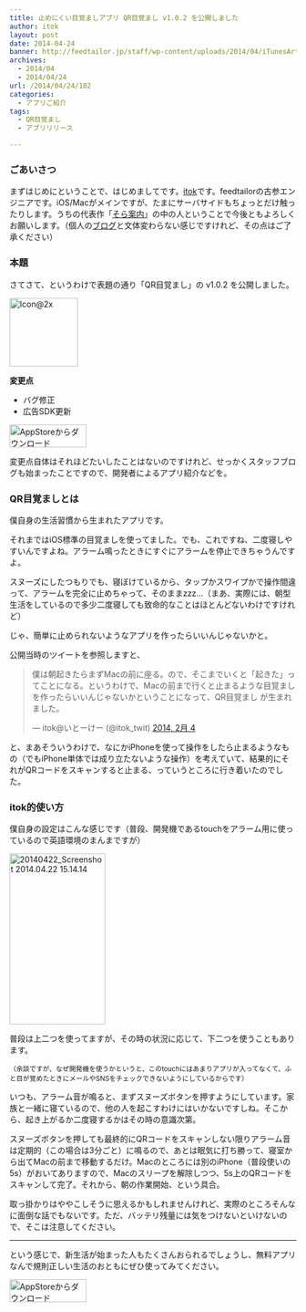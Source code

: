 ```yaml
---
title: 止めにくい目覚ましアプリ QR目覚まし v1.0.2 を公開しました
author: itok
layout: post
date: 2014-04-24
banner: http://feedtailor.jp/staff/wp-content/uploads/2014/04/iTunesArtwork-450x200.png
archives:
  - 2014/04
  - 2014/04/24
url: /2014/04/24/102
categories:
  - アプリご紹介
tags:
  - QR目覚まし
  - アプリリリース

---
```

### ごあいさつ

まずはじめにということで、はじめましてです。<a href="https://twitter.com/itok\_twit" target=\_blank>itok</a>です。feedtailorの古参エンジニアです。iOS/Macがメインですが、たまにサーバサイドもちょっとだけ触ったりします。うちの代表作「<a href="http://sora-annai.jp/" target=_blank>そら案内</a>」の中の人ということで今後ともよろしくお願いします。（個人の<a href="http://itok.jp/" target=_blank>ブログ</a>と文体変わらない感じですけれど、その点はご了承ください）

### 本題

さてさて、というわけで表題の通り「QR目覚まし」の v1.0.2 を公開しました。

<a href="https://itunes.apple.com/jp/app/id766097130" target=_blank><img src="http://feedtailor.jp/staff/wp-content/uploads/2014/04/53394b992df5454fdee0c605c1cb73a2.png" alt="Icon@2x" width="120" height="120" class="alignnone size-full wp-image-106" /></a>

**変更点**

  * バグ修正
  * 広告SDK更新

<a href="https://itunes.apple.com/jp/app/id766097130" target=_blank><img src="http://feedtailor.jp/staff/wp-content/uploads/2014/04/Download_on_the_App_Store_Badge_JP_135x40_1004.png" alt="AppStoreからダウンロード" width="135" height="40" class="alignnone size-full wp-image-58" /></a>

変更点自体はそれほどたいしたことはないのですけれど、せっかくスタッフブログも始まったことですので、開発者によるアプリ紹介などを。

### QR目覚ましとは

僕自身の生活習慣から生まれたアプリです。

それまではiOS標準の目覚ましを使ってました。でも、これですね、二度寝しやすいんですよね。アラーム鳴ったときにすぐにアラームを停止できちゃうんですよ。

スヌーズにしたつもりでも、寝ぼけているから、タップかスワイプかで操作間違って、アラームを完全に止めちゃって、そのままzzz&#8230;（まあ、実際には、朝型生活をしているので多少二度寝しても致命的なことはほとんどないわけですけれど）

じゃ、簡単に止められないようなアプリを作ったらいいんじゃないかと。

公開当時のツイートを参照しますと、

<blockquote class="twitter-tweet" lang="ja">
  <p>
    僕は朝起きたらまずMacの前に座る。ので、そこまでいくと「起きた」ってことになる。というわけで、Macの前まで行くと止まるような目覚ましを作ったらいいんじゃないかということになって、QR目覚まし が生まれました。
  </p>
  
  <p>
    &mdash; itok@いとーけー (@itok_twit) <a href="https://twitter.com/itok_twit/statuses/430493584882536448">2014, 2月 4</a>
  </p>
</blockquote>



と、まあそういうわけで、なにかiPhoneを使って操作をしたら止まるようなもの（でもiPhone単体では成り立たないような操作）を考えていて、結果的にそれがQRコードをスキャンすると止まる、っていうところに行き着いたのでした。

### itok的使い方

僕自身の設定はこんな感じです（普段、開発機であるtouchをアラーム用に使っているので英語環境のまんまですが）

[<img src="http://feedtailor.jp/staff/wp-content/uploads/2014/04/20140422_Screenshot-2014.04.22-15.14.14-168x300.png" alt="20140422_Screenshot 2014.04.22 15.14.14" width="168" height="300" class="alignnone size-medium wp-image-103" />](http://feedtailor.jp/staff/wp-content/uploads/2014/04/20140422_Screenshot-2014.04.22-15.14.14.png)

普段は上二つを使ってますが、その時の状況に応じて、下二つを使うこともあります。

<small>（余談ですが、なぜ開発機を使うかというと、このtouchにはあまりアプリが入ってなくて、ふと目が覚めたときにメールやSNSをチェックできないようにしているからです）</small>

いつも、アラーム音が鳴ると、まずスヌーズボタンを押すようにしています。家族と一緒に寝ているので、他の人を起こすわけにはいかないですしね。そこから、起き上がるか二度寝するかはその時の意識次第。

スヌーズボタンを押しても最終的にQRコードをスキャンしない限りアラーム音は定期的（この場合は3分ごと）に鳴るので、あとは眠気に打ち勝って、寝室から出てMacの前まで移動するだけ。Macのところには別のiPhone（普段使いの5s）がおいてありますので、Macのスリープを解除しつつ、5s上のQRコードをスキャンして完了。それから、朝の作業開始、という具合。

取っ掛かりはややこしそうに思えるかもしれませんけれど、実際のところそんなに面倒な話でもないです。ただ、バッテリ残量には気をつけないといけないので、そこは注意してください。

* * *

という感じで、新生活が始まった人もたくさんおられるでしょうし、無料アプリなんで規則正しい生活のおともにぜひ使ってみてください。

<a href="https://itunes.apple.com/jp/app/id766097130" target=_blank><img src="http://feedtailor.jp/staff/wp-content/uploads/2014/04/Download_on_the_App_Store_Badge_JP_135x40_1004.png" alt="AppStoreからダウンロード" width="135" height="40" class="alignnone size-full wp-image-58" /></a>